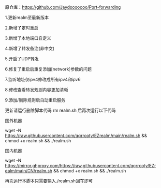原仓库：https://github.com/Jaydooooooo/Port-forwarding

1.更新realm至最新版本

2.新增了定时重启

3.新增了本地端口自定义

4.新增了转发备注(非中文)

5.开启了UDP转发

6.修复了重启后重复添加[network]参数的问题

7.监听地址仅ipv4修改成所有ipv4和ipv6

8.修改查看转发规则内容更加清晰

9.添加/删除规则后自动重启服务

更新请运行删除脚本代码 rm realm.sh 后再次运行以下代码

国外机器

wget -N https://raw.githubusercontent.com/qqrrooty/EZrealm/main/realm.sh && chmod +x realm.sh && ./realm.sh

国内机器

wget -N https://mirror.ghproxy.com/https://raw.githubusercontent.com/qqrrooty/EZrealm/main/CN/realm.sh && chmod +x realm.sh && ./realm.sh

再次运行本脚本只需要输入./realm.sh回车即可
